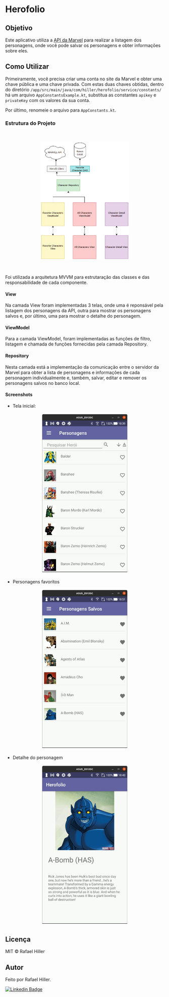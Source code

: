 # Herofolio

## Objetivo

Este aplicativo utiliza a [API da Marvel](https://developer.marvel.com/) para realizar a listagem dos personagens, onde você pode salvar os personagens e obter informações sobre eles.

## Como Utilizar

Primeiramente, você precisa criar uma conta no site da Marvel e obter uma chave pública e uma chave privada. Com estas duas chaves obtidas, dentro do diretório `/app/src/main/java/com/hiller/herofolio/service/constants/` há um arquivo `AppConstantsExample.kt`, substitua as constantes `apikey` e `privateKey` com os valores da sua conta. </br>

Por último, renomeie o arquivo para `AppConstants.kt`.

### Estrutura do Projeto

</br>

<p align="center">
    <img src="screenshots/project_structure.png" alt="Unform" width="280"/>
</p>

</br>

Foi utilizada a arquitetura MVVM para estrutaração das classes e das responsabilidade de cada componente.

#### View
Na camada View foram implementadas 3 telas, onde uma é reponsável pela listagem dos personagens da API, outra para mostrar os personagens salvos e, por último, uma para mostrar o detalhe do personagem.

#### ViewModel
Para a camada ViewModel, foram implementadas as funções de filtro, listagem e chamada de funções fornecidas pela camada Repository.

#### Repository
Nesta camada está a implementação da comunicação entre o servidor da Marvel para obter a lista de personagens e informações de cada personagem individualmente e, também, salvar, editar e remover os personagens salvos no banco local.

#### Screenshots

* Tela inicial:

<p align="center">
    <img src="screenshots/herofolio_home.png" alt="Unform" width="280"/>
</p>

* Personagens favoritos
<p align="center">
    <img src="screenshots/herofolio_favorites.png" alt="Unform" width="280"/>
</p>

* Detalhe do personagem
<p align="center">
    <img src="screenshots/character_detail.png" alt="Unform" width="280"/>
</p>

## Licença

MIT © Rafael Hiller

## Autor

Feito por Rafael Hiller.

[![Linkedin Badge](https://img.shields.io/badge/-Rafael-blue?style=flat-square&logo=Linkedin&logoColor=white&link=hhttps://www.linkedin.com/in/rafael-hiller-0aa187133/)](https://www.linkedin.com/in/rafael-hiller-0aa187133/) 